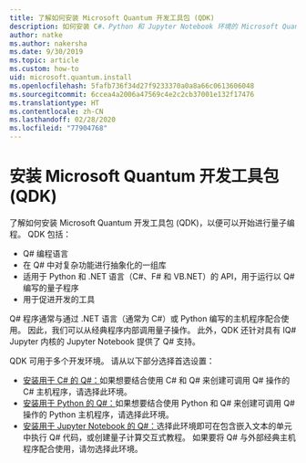 ```yaml
---
title: 了解如何安装 Microsoft Quantum 开发工具包 (QDK)
description: 如何安装 C#、Python 和 Jupyter Notebook 环境的 Microsoft Quantum 开发工具包。
author: natke
ms.author: nakersha
ms.date: 9/30/2019
ms.topic: article
ms.custom: how-to
uid: microsoft.quantum.install
ms.openlocfilehash: 5fafb736f34d27f9233370a0a8a66c0613606048
ms.sourcegitcommit: 6ccea4a2006a47569c4e2c2cb37001e132f17476
ms.translationtype: HT
ms.contentlocale: zh-CN
ms.lasthandoff: 02/28/2020
ms.locfileid: "77904768"
---
```

# <a name="install-the-microsoft-quantum-development-kit-qdk"></a>安装 Microsoft Quantum 开发工具包 (QDK)

了解如何安装 Microsoft Quantum 开发工具包 (QDK)，以便可以开始进行量子编程。 QDK 包括：

- Q# 编程语言
- 在 Q# 中对复杂功能进行抽象化的一组库
- 适用于 Python 和 .NET 语言（C#、F# 和 VB.NET）的 API，用于运行以 Q# 编写的量子程序
- 用于促进开发的工具

Q# 程序通常与通过 .NET 语言（通常为 C#）或 Python 编写的主机程序配合使用。 因此，我们可以从经典程序内部调用量子操作。
此外，QDK 还针对具有 IQ# Jupyter 内核的 Jupyter Notebook 提供了 Q# 支持。

QDK 可用于多个开发环境。 请从以下部分选择首选设置：

- [安装用于 C# 的 Q#：](xref:microsoft.quantum.install.cs)如果想要结合使用 C# 和 Q# 来创建可调用 Q# 操作的 C# 主机程序，请选择此环境。
- [安装用于 Python 的 Q#：](xref:microsoft.quantum.install.python)如果想要结合使用 Python 和 Q# 来创建可调用 Q# 操作的 Python 主机程序，请选择此环境。
- [安装用于 Jupyter Notebook 的 Q#：](xref:microsoft.quantum.install.jupyter)选择此环境即可在包含嵌入文本的单元中执行 Q# 代码，或创建量子计算交互式教程。 如果要将 Q# 与外部经典主机程序配合使用，请勿选择此环境。

